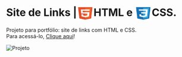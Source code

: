 # Site de Links |<img align="center" alt="Amanda-HTML" height="35" width="45" src="https://raw.githubusercontent.com/devicons/devicon/master/icons/html5/html5-original.svg">HTML e <img align="center" alt="Amanda-CSS" height="35" width="45" src="https://raw.githubusercontent.com/devicons/devicon/master/icons/css3/css3-original.svg">CSS.

Projeto para portfólio: site de links com HTML e CSS. <br>
Para acessá-lo, <a href="https://amandavsadev.github.io/site-de-links/"> Clique aqui</a>!</li>

<img align="center" alt="Projeto" src="DS.png">
